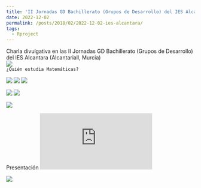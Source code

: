 ```yaml
---
title: 'II Jornadas GD Bachillerato (Grupos de Desarrollo) del IES Alcantara'
date: 2022-12-02
permalink: /posts/2018/02/2022-12-02-ies-alcantara/
tags:
  - Rproject
---
```


Charla divulgativa en las II Jornadas GD Bachillerato (Grupos de Desarrollo) del IES Alcantara (Alcantariall, Murcia) <br> ![](https://amaurandi.github.io/files/20221203-GDBachillerato-vi.png) <br> `¿Quién estudia Matemáticas?`


![](https://amaurandi.github.io/files/20221203-GDBachillerato-ii.jpg)
![](https://amaurandi.github.io/files/20221203-GDBachillerato-iii.jpg)
![](https://amaurandi.github.io/files/20221203-GDBachillerato-iv.jpg)


![](https://amaurandi.github.io/files/20221203-GDBachillerato-vii-small.png) ![](https://amaurandi.github.io/files/20221203-GDBachillerato-viii-small.png)


[![](https://amaurandi.github.io/files/20221203-GDBachillerato-ix.png)](https://twitter.com/IesAlcantara/status/1598742421466222608?t=9zTo6PAW8wa9ssRIeBIk7A&s=35)

Presentación [![(https://amaurandi.github.io/files/amaurandi-iesAlcantara.pdf)](https://amaurandi.github.io/files/amaurandi-iesAlcantara.pdf)](![](https://amaurandi.github.io/files/20221203-GDBachillerato-v-small.png))




![](https://amaurandi.github.io/files/20221203-GDBachillerato-i-small.jpg)
